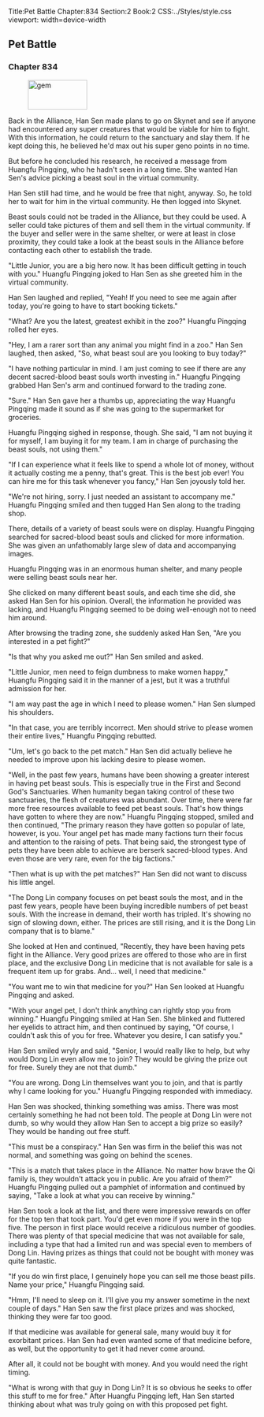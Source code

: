 Title:Pet Battle 
Chapter:834 
Section:2 
Book:2 
CSS:../Styles/style.css 
viewport: width=device-width
  
## Pet Battle
### Chapter 834 
<figure>
	<img src="../Images/gem.gif" alt="gem" id="gem" width="120" height="60" />
</figure>
  

  
  Back in the Alliance, Han Sen made plans to go on Skynet and see if anyone had encountered any super creatures that would be viable for him to fight. With this information, he could return to the sanctuary and slay them. If he kept doing this, he believed he'd max out his super geno points in no time.

But before he concluded his research, he received a message from Huangfu Pingqing, who he hadn't seen in a long time. She wanted Han Sen's advice picking a beast soul in the virtual community.

Han Sen still had time, and he would be free that night, anyway. So, he told her to wait for him in the virtual community. He then logged into Skynet.

Beast souls could not be traded in the Alliance, but they could be used. A seller could take pictures of them and sell them in the virtual community. If the buyer and seller were in the same shelter, or were at least in close proximity, they could take a look at the beast souls in the Alliance before contacting each other to establish the trade.

"Little Junior, you are a big hero now. It has been difficult getting in touch with you." Huangfu Pingqing joked to Han Sen as she greeted him in the virtual community.

Han Sen laughed and replied, "Yeah! If you need to see me again after today, you're going to have to start booking tickets."

"What? Are you the latest, greatest exhibit in the zoo?" Huangfu Pingqing rolled her eyes.

"Hey, I am a rarer sort than any animal you might find in a zoo." Han Sen laughed, then asked, "So, what beast soul are you looking to buy today?"

"I have nothing particular in mind. I am just coming to see if there are any decent sacred-blood beast souls worth investing in." Huangfu Pingqing grabbed Han Sen's arm and continued forward to the trading zone.

"Sure." Han Sen gave her a thumbs up, appreciating the way Huangfu Pingqing made it sound as if she was going to the supermarket for groceries.

Huangfu Pingqing sighed in response, though. She said, "I am not buying it for myself, I am buying it for my team. I am in charge of purchasing the beast souls, not using them."

"If I can experience what it feels like to spend a whole lot of money, without it actually costing me a penny, that's great. This is the best job ever! You can hire me for this task whenever you fancy," Han Sen joyously told her.

"We're not hiring, sorry. I just needed an assistant to accompany me." Huangfu Pingqing smiled and then tugged Han Sen along to the trading shop.

There, details of a variety of beast souls were on display. Huangfu Pingqing searched for sacred-blood beast souls and clicked for more information. She was given an unfathomably large slew of data and accompanying images.

Huangfu Pingqing was in an enormous human shelter, and many people were selling beast souls near her.

She clicked on many different beast souls, and each time she did, she asked Han Sen for his opinion. Overall, the information he provided was lacking, and Huangfu Pingqing seemed to be doing well-enough not to need him around.

After browsing the trading zone, she suddenly asked Han Sen, "Are you interested in a pet fight?"

"Is that why you asked me out?" Han Sen smiled and asked.

"Little Junior, men need to feign dumbness to make women happy," Huangfu Pingqing said it in the manner of a jest, but it was a truthful admission for her.

"I am way past the age in which I need to please women." Han Sen slumped his shoulders.

"In that case, you are terribly incorrect. Men should strive to please women their entire lives," Huangfu Pingqing rebutted.

"Um, let's go back to the pet match." Han Sen did actually believe he needed to improve upon his lacking desire to please women.

"Well, in the past few years, humans have been showing a greater interest in having pet beast souls. This is especially true in the First and Second God's Sanctuaries. When humanity began taking control of these two sanctuaries, the flesh of creatures was abundant. Over time, there were far more free resources available to feed pet beast souls. That's how things have gotten to where they are now." Huangfu Pingqing stopped, smiled and then continued, "The primary reason they have gotten so popular of late, however, is you. Your angel pet has made many factions turn their focus and attention to the raising of pets. That being said, the strongest type of pets they have been able to achieve are berserk sacred-blood types. And even those are very rare, even for the big factions."

"Then what is up with the pet matches?" Han Sen did not want to discuss his little angel.

"The Dong Lin company focuses on pet beast souls the most, and in the past few years, people have been buying incredible numbers of pet beast souls. With the increase in demand, their worth has tripled. It's showing no sign of slowing down, either. The prices are still rising, and it is the Dong Lin company that is to blame."

She looked at Hen and continued, "Recently, they have been having pets fight in the Alliance. Very good prizes are offered to those who are in first place, and the exclusive Dong Lin medicine that is not available for sale is a frequent item up for grabs. And... well, I need that medicine."

"You want me to win that medicine for you?" Han Sen looked at Huangfu Pingqing and asked.

"With your angel pet, I don't think anything can rightly stop you from winning." Huangfu Pingqing smiled at Han Sen. She blinked and fluttered her eyelids to attract him, and then continued by saying, "Of course, I couldn't ask this of you for free. Whatever you desire, I can satisfy you."

Han Sen smiled wryly and said, "Senior, I would really like to help, but why would Dong Lin even allow me to join? They would be giving the prize out for free. Surely they are not that dumb."

"You are wrong. Dong Lin themselves want you to join, and that is partly why I came looking for you." Huangfu Pingqing responded with immediacy.

Han Sen was shocked, thinking something was amiss. There was most certainly something he had not been told. The people at Dong Lin were not dumb, so why would they allow Han Sen to accept a big prize so easily? They would be handing out free stuff.

"This must be a conspiracy." Han Sen was firm in the belief this was not normal, and something was going on behind the scenes.

"This is a match that takes place in the Alliance. No matter how brave the Qi family is, they wouldn't attack you in public. Are you afraid of them?" Huangfu Pingqing pulled out a pamphlet of information and continued by saying, "Take a look at what you can receive by winning."

Han Sen took a look at the list, and there were impressive rewards on offer for the top ten that took part. You'd get even more if you were in the top five. The person in first place would receive a ridiculous number of goodies. There was plenty of that special medicine that was not available for sale, including a type that had a limited run and was special even to members of Dong Lin. Having prizes as things that could not be bought with money was quite fantastic.

"If you do win first place, I genuinely hope you can sell me those beast pills. Name your price," Huangfu Pingqing said.

"Hmm, I'll need to sleep on it. I'll give you my answer sometime in the next couple of days." Han Sen saw the first place prizes and was shocked, thinking they were far too good.

If that medicine was available for general sale, many would buy it for exorbitant prices. Han Sen had even wanted some of that medicine before, as well, but the opportunity to get it had never come around.

After all, it could not be bought with money. And you would need the right timing.

"What is wrong with that guy in Dong Lin? It is so obvious he seeks to offer this stuff to me for free." After Huangfu Pingqing left, Han Sen started thinking about what was truly going on with this proposed pet fight.
